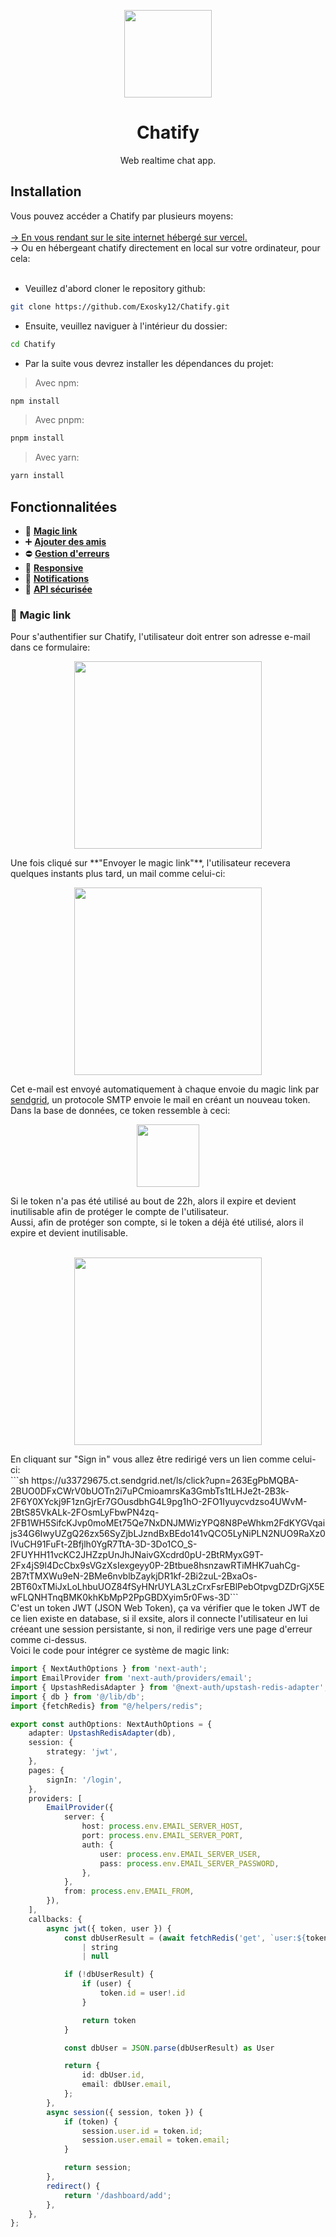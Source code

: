 <p align="center">
    <a href="https://github.com/Exosky12/Chatify">
        <img src="https://chatify-exosky.vercel.app/_next/image?url=%2Flogo.png&w=640&q=75" height="140">
    </a>
</p>
<h1 align="center">Chatify</h1>
<p align="center">Web realtime chat app.</p>

## Installation

Vous pouvez accéder a Chatify par plusieurs moyens: <br><br>
<a href="https://chatify-exosky.vercel.app/">-> En vous rendant sur le site internet hébergé sur vercel.</a> <br>
-> Ou en hébergeant chatify directement en local sur votre ordinateur, pour cela: <br><br>
- Veuillez d'abord cloner le repository github:
```sh
git clone https://github.com/Exosky12/Chatify.git
```
- Ensuite, veuillez naviguer à l'intérieur du dossier:
```sh
cd Chatify
```
- Par la suite vous devrez installer les dépendances du projet:
> Avec npm:
```sh
npm install
```
> Avec pnpm:
```sh
pnpm install
```
> Avec yarn:
```sh
yarn install
```

## Fonctionnalitées

- 👤 [**Magic link**](#Magic-link)
- ➕ [**Ajouter des amis**](#Ajouter-des-amis)
- ⛔ [**Gestion d'erreurs**](#Gestion-d'erreurs)
- 📱  [**Responsive**](#Responsive)
- 🔔 [**Notifications**](#Notifications)
- 🔐 [**API sécurisée**](#API-sécurisée)

### 👤 **Magic link**
Pour s'authentifier sur Chatify, l'utilisateur doit entrer son adresse e-mail dans ce formulaire: <br>
<p align="center">
    <img src="https://media.discordapp.net/attachments/714830431886901349/1100018801073991772/image.png" height="300">
</p>
Une fois cliqué sur **"Envoyer le magic link"**, l'utilisateur recevera quelques instants plus tard, un mail comme celui-ci: <br>
<p align="center">
    <img src="https://media.discordapp.net/attachments/714830431886901349/1100019700097884262/image.png?width=1260&height=556" height="300">
</p>
Cet e-mail est envoyé automatiquement à chaque envoie du magic link par <a href="https://sendgrid.com/">sendgrid</a>, un protocole SMTP envoie le mail en créant un nouveau token.<br>
Dans la base de données, ce token ressemble à ceci: <br>
<p align="center">
    <img src="https://media.discordapp.net/attachments/714830431886901349/1100021445607817276/image.png" height="100">
</p>
Si le token n'a pas été utilisé au bout de 22h, alors il expire et devient inutilisable afin de protéger le compte de l'utilisateur. <br>
Aussi, afin de protéger son compte, si le token a déjà été utilisé, alors il expire et devient inutilisable. <br><br>
<p align="center">
    <img src="https://media.discordapp.net/attachments/714830431886901349/1100022579424669776/image.png?width=581&height=590" height="300">
</p>
En cliquant sur "Sign in" vous allez être redirigé vers un lien comme celui-ci: <br>
```sh
https://u33729675.ct.sendgrid.net/ls/click?upn=263EgPbMQBA-2BUO0DFxCWrV0bUOTn2i7uPCmioamrsKa3GmbTs1tLHJe2t-2B3k-2F6Y0XYckj9F1znGjrEr7GOusdbhG4L9pg1hO-2FO1Iyuycvdzso4UWvM-2BtS85VkALk-2FOsmLyFbwPN4zq-2FB1WH5SifcKJvp0moMEt75Qe7NxDNJMWizYPQ8N8PeWhkm2FdKYGVqaijs34G6IwyUZgQ26zx56SyZjbLJzndBxBEdo141vQCO5LyNiPLN2NUO9RaXz0lVuCH91FuFt-2Bfjlh0YgR7TtA-3D-3Do1CO_S-2FUYHH11vcKC2JHZzpUnJhJNaivGXcdrd0pU-2BtRMyxG9T-2Fx4jS9l4DcCbx9sVGzXsIexgeyy0P-2Btbue8hsnzawRTiMHK7uahCg-2B7tTMXWu9eN-2BMe6nvblbZaykjDR1kf-2Bi2zuL-2BxaOs-2BT60xTMiJxLoLhbuUOZ84fSyHNrUYLA3LzCrxFsrEBlPebOtpvgDZDrGjX5EwFLQNHTnqBMK0khKbMpP2PpGBDXyim5r0Fws-3D``` <br>
C'est un token JWT (JSON Web Token), ça va vérifier que le token JWT de ce lien existe en database, si il exsite, alors il connecte l'utilisateur en lui créeant une session persistante, si non, il redirige vers une page d'erreur comme ci-dessus. <br>
Voici le code pour intégrer ce système de magic link: <br>

```ts
import { NextAuthOptions } from 'next-auth';
import EmailProvider from 'next-auth/providers/email';
import { UpstashRedisAdapter } from '@next-auth/upstash-redis-adapter';
import { db } from '@/lib/db';
import {fetchRedis} from "@/helpers/redis";

export const authOptions: NextAuthOptions = {
	adapter: UpstashRedisAdapter(db),
	session: {
		strategy: 'jwt',
	},
	pages: {
		signIn: '/login',
	},
	providers: [
		EmailProvider({
			server: {
				host: process.env.EMAIL_SERVER_HOST,
				port: process.env.EMAIL_SERVER_PORT,
				auth: {
					user: process.env.EMAIL_SERVER_USER,
					pass: process.env.EMAIL_SERVER_PASSWORD,
				},
			},
			from: process.env.EMAIL_FROM,
		}),
	],
	callbacks: {
		async jwt({ token, user }) {
			const dbUserResult = (await fetchRedis('get', `user:${token.id}`)) as
				| string
				| null

			if (!dbUserResult) {
				if (user) {
					token.id = user!.id
				}

				return token
			}

			const dbUser = JSON.parse(dbUserResult) as User

			return {
				id: dbUser.id,
				email: dbUser.email,
			};
		},
		async session({ session, token }) {
			if (token) {
				session.user.id = token.id;
				session.user.email = token.email;
			}

			return session;
		},
		redirect() {
			return '/dashboard/add';
		},
	},
};
```
